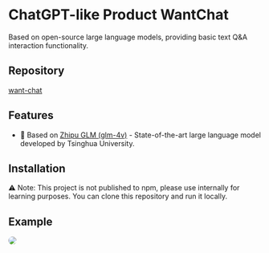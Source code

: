 # ChatGPT-like Product WantChat

Based on open-source large language models, providing basic text Q&A interaction functionality.

## Repository

[want-chat](https://github.com/ThinkMars/company/tree/main/packages/want-chat)

## Features

- 🧠 Based on [Zhipu GLM (glm-4v)](https://bigmodel.cn) - State-of-the-art large language model developed by Tsinghua University.

## Installation

⚠️ Note: This project is not published to npm, please use internally for learning purposes. You can clone this repository and run it locally.

## Example

<img src="/want-chat-example.png" style="border-radius: 8px;"></img>
